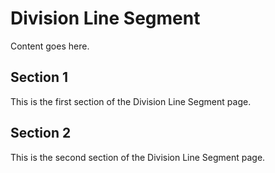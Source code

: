 # Division Line Segment

Content goes here.

## Section 1

This is the first section of the Division Line Segment page.

## Section 2

This is the second section of the Division Line Segment page.

